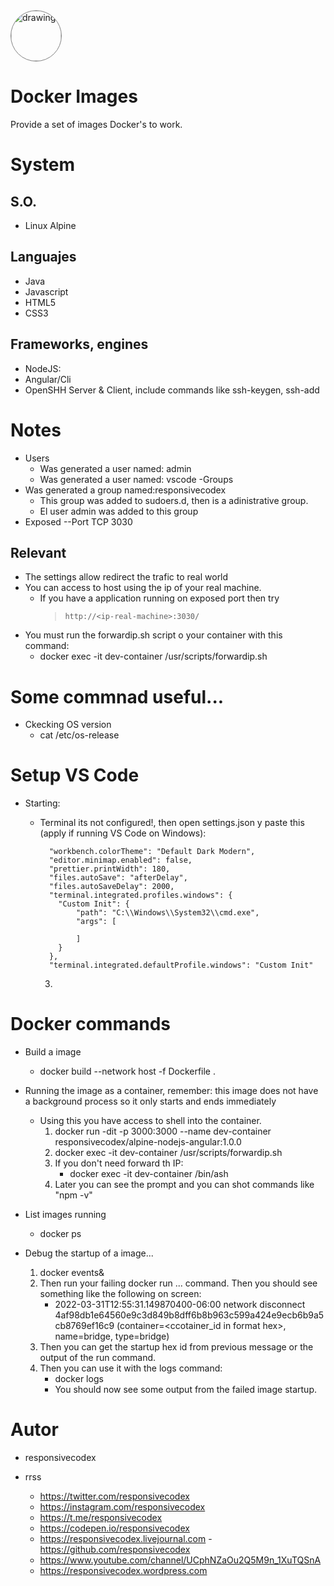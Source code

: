 <img src="https://avatars.githubusercontent.com/u/80433485?v=4" alt="drawing" style="width:80px; border-radius:50%; border: 0.5px solid gray;"/>

# Docker Images
Provide a set of images Docker's to work.

# System
## S.O.
- Linux Alpine

## Languajes
- Java
- Javascript
- HTML5
- CSS3

## Frameworks, engines
- NodeJS:
- Angular/Cli
- OpenSHH Server & Client, include commands like ssh-keygen, ssh-add

# Notes
- Users
  - Was generated a user named: admin
  - Was generated a user named: vscode
-Groups
- Was generated a group named:responsivecodex
  - This group was added to sudoers.d, then is a adinistrative group.
  - El user admin was added to this group
- Exposed
  --Port TCP  3030

## Relevant
- The settings allow redirect the trafic to real world
- You can access to host using the ip of your real machine.
  - If you have a application running on exposed port then try
    > ``http://<ip-real-machine>:3030/``
- You must run the forwardip.sh script o your container with this command:
    - docker exec -it dev-container /usr/scripts/forwardip.sh


# Some commnad useful...
- Ckecking OS version
  - cat /etc/os-release

# Setup VS Code
- Starting:
  - Terminal its not configured!, then open settings.json y paste this (apply if running VS Code on Windows):
   
    ```
      "workbench.colorTheme": "Default Dark Modern",
      "editor.minimap.enabled": false,
      "prettier.printWidth": 180,
      "files.autoSave": "afterDelay",
      "files.autoSaveDelay": 2000,
      "terminal.integrated.profiles.windows": {
        "Custom Init": {
            "path": "C:\\Windows\\System32\\cmd.exe",
            "args": [
                
            ]
        }
      },
      "terminal.integrated.defaultProfile.windows": "Custom Init"
    ```
    3.     
  
# Docker commands
- Build a image
  - docker build --network host -f Dockerfile .

- Running the image as a container, remember: this image does not have a background process so it only starts and ends immediately
  - Using this you have access to shell into the container.
    1. docker run -dit -p 3000:3000 --name dev-container  responsivecodex/alpine-nodejs-angular:1.0.0
    2. docker exec -it dev-container /usr/scripts/forwardip.sh
    3. If you don't need forward th IP:  
        - docker exec -it dev-container /bin/ash
    4. Later you can see the prompt and you can shot commands like "npm -v"

- List images running
  - docker ps
  
- Debug the startup of a image...
  1. docker events&
  2. Then run your failing docker run ... command. Then you should see something like the following on screen:
      - 2022-03-31T12:55:31.149870400-06:00 network disconnect 4af98db1e64560e9c3d849b8dff6b8b963c599a424e9ecb6b9a5cb8769ef16c9 (container=<ccotainer_id in format hex>, name=bridge, type=bridge)
  3. Then you can get the startup hex id from previous message or the output of the run command. 
  4. Then you can use it with the logs command:
      - docker logs <copy the instance id from docker events messages on screen>
      - You should now see some output from the failed image startup.

# Autor
- responsivecodex
- rrss
  
  - https://twitter.com/responsivecodex
  - https://instagram.com/responsivecodex
  - https://t.me/responsivecodex
  - https://codepen.io/responsivecodex
  - https://responsivecodex.livejournal.com
   -https://github.com/responsivecodex
  - https://www.youtube.com/channel/UCphNZaOu2Q5M9n_1XuTQSnA
  - https://responsivecodex.wordpress.com

